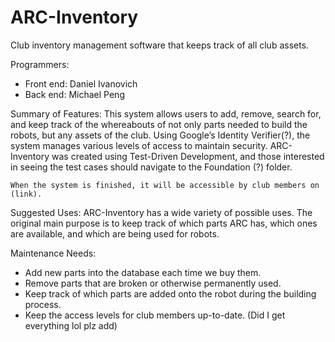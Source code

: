 # ARC-Inventory
Club inventory management software that keeps track of all club assets.

Programmers:
- Front end: Daniel Ivanovich
- Back end: Michael Peng


Summary of Features: 
    This system allows users to add, remove, search for, and keep track of the whereabouts of not only parts needed to build the robots, but any assets of the club. Using Google’s Identity Verifier(?), the system manages various levels of access to maintain security. ARC-Inventory was created using Test-Driven Development, and those interested in seeing the test cases should navigate to the Foundation (?) folder. 

    When the system is finished, it will be accessible by club members on (link). 


Suggested Uses:
    ARC-Inventory has a wide variety of possible uses. The original main purpose is to keep track of which parts ARC has, which ones are available, and which are being used for robots.

Maintenance Needs: 

- Add new parts into the database each time we buy them.
- Remove parts that are broken or otherwise permanently used.
- Keep track of which parts are added onto the robot during the building process.
- Keep the access levels for club members up-to-date.
(Did I get everything lol plz add)


